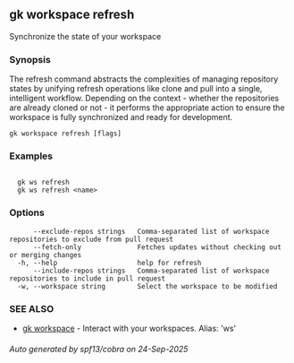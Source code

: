 ## gk workspace refresh

Synchronize the state of your workspace

### Synopsis


The refresh command abstracts the complexities of managing repository states by unifying refresh operations like clone and pull into a single, intelligent workflow. 
Depending on the context - whether the repositories are already cloned or not - it performs the appropriate action to ensure the workspace is fully synchronized and ready for development.


```
gk workspace refresh [flags]
```

### Examples

```

  gk ws refresh
  gk ws refresh <name>
```

### Options

```
      --exclude-repos strings   Comma-separated list of workspace repositories to exclude from pull request
      --fetch-only              Fetches updates without checking out or merging changes
  -h, --help                    help for refresh
      --include-repos strings   Comma-separated list of workspace repositories to include in pull request
  -w, --workspace string        Select the workspace to be modified
```

### SEE ALSO

* [gk workspace](gk_workspace.md)	 - Interact with your workspaces. Alias: 'ws'

###### Auto generated by spf13/cobra on 24-Sep-2025
